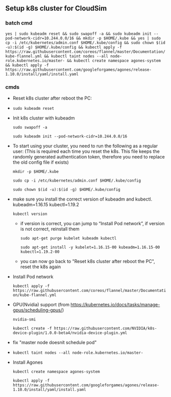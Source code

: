 ## Setup k8s cluster for CloudSim

### batch cmd

`yes | sudo kubeadm reset && sudo swapoff -a && sudo kubeadm init --pod-network-cidr=10.244.0.0/16 && mkdir -p $HOME/.kube && yes | sudo cp -i /etc/kubernetes/admin.conf $HOME/.kube/config && sudo chown $(id -u):$(id -g) $HOME/.kube/config && kubectl apply -f https://raw.githubusercontent.com/coreos/flannel/master/Documentation/kube-flannel.yml && kubectl taint nodes --all node-role.kubernetes.io/master- && kubectl create namespace agones-system && kubectl apply -f https://raw.githubusercontent.com/googleforgames/agones/release-1.10.0/install/yaml/install.yaml`


### cmds

* Reset k8s cluster after reboot the PC:
* 
  `sudo kubeadm reset`
  
* Init k8s cluster with kubeadm

  `sudo swapoff -a`
  
  `sudo kubeadm init --pod-network-cidr=10.244.0.0/16`
  
* To start using your cluster, you need to run the following as a regular user: (This is required each time you reset the k8s. This file keeps the randomly generated authentication token, therefore you need to replace the old config file if exists)

  `mkdir -p $HOME/.kube`
  
  `sudo cp -i /etc/kubernetes/admin.conf $HOME/.kube/config`
  
  `sudo chown $(id -u):$(id -g) $HOME/.kube/config`
  
* make sure you install the correct version of kubeadm and kubectl. kubeadm=1.16.15 kubectl=1.19.2
  
  `kubectl version`

  * if version is correct, you can jump to “Install Pod network”, if version is not correct, reinstall them
  
    `sudo apt-get purge kubelet kubeadm kubectl`
  
    `sudo apt-get install -y kubelet=1.16.15-00 kubeadm=1.16.15-00 kubectl=1.19.2-00`
  
  * you can now go back to "Reset k8s cluster after reboot the PC", reset the k8s again
  
* Install Pod network

  `kubectl apply -f https://raw.githubusercontent.com/coreos/flannel/master/Documentation/kube-flannel.yml`
  
* GPU(Nvidia) support (from https://kubernetes.io/docs/tasks/manage-gpus/scheduling-gpus/)

  `nvidia-smi`
  
  `kubectl create -f https://raw.githubusercontent.com/NVIDIA/k8s-device-plugin/1.0.0-beta4/nvidia-device-plugin.yml`
  
* fix "master node doesnít schedule pod"
* 
  `kubectl taint nodes --all node-role.kubernetes.io/master-`

* Install Agones

  `kubectl create namespace agones-system`
  
  `kubectl apply -f https://raw.githubusercontent.com/googleforgames/agones/release-1.10.0/install/yaml/install.yaml`

